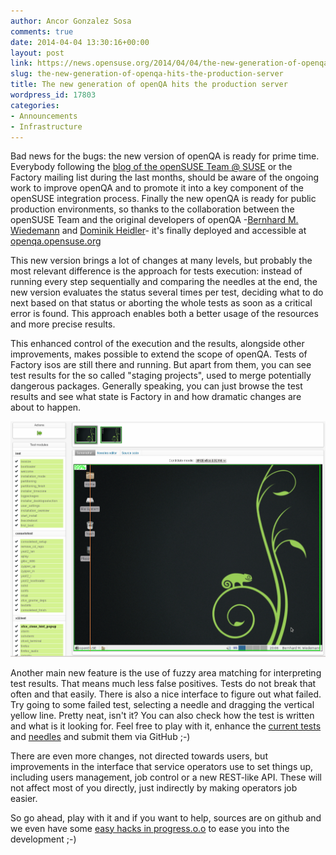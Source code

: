 ```yaml
---
author: Ancor Gonzalez Sosa
comments: true
date: 2014-04-04 13:30:16+00:00
layout: post
link: https://news.opensuse.org/2014/04/04/the-new-generation-of-openqa-hits-the-production-server/
slug: the-new-generation-of-openqa-hits-the-production-server
title: The new generation of openQA hits the production server
wordpress_id: 17803
categories:
- Announcements
- Infrastructure
---
```


Bad news for the bugs: the new version of openQA is ready for prime time. Everybody following the [blog of the openSUSE Team @ SUSE](http://lizards.opensuse.org/author/calumma/) or the Factory mailing list during the last months, should be aware of the ongoing work to improve openQA and to promote it into a key component of the openSUSE integration process. Finally the new openQA is ready for public production environments, so thanks to the collaboration between the openSUSE Team and the original developers of openQA -[Bernhard M. Wiedemann](http://lizards.opensuse.org/author/bmwiedemann/) and [Dominik Heidler](http://www.heidler.eu/)- it's finally deployed and accessible at [openqa.opensuse.org](https://openqa.opensuse.org/)





This new version brings a lot of changes at many levels, but probably the most relevant difference is the approach for tests execution: instead of running every step sequentially and comparing the needles at the end, the new version evaluates the status several times per test, deciding what to do next based on that status or aborting the whole tests as soon as a critical error is found. This approach enables both a better usage of the resources and more precise results.





This enhanced control of the execution and the results, alongside other improvements, makes possible to extend the scope of openQA. Tests of Factory isos are still there and running. But apart from them, you can see test results for the so called "staging projects", used to merge potentially dangerous packages. Generally speaking, you can just browse the test results and see what state is Factory in and how dramatic changes are about to happen.



[![Fuzzy matching in action: ignoring the floppy icon](/wp-content/uploads/2014/04/openqa-fuzzy-floppy.png)](/wp-content/uploads/2014/04/openqa-fuzzy-floppy.png)



Another main new feature is the use of fuzzy area matching for interpreting test results. That means much less false positives. Tests do not break that often and that easily. There is also a nice interface to figure out what failed. Try going to some failed test, selecting a needle and dragging the vertical yellow line. Pretty neat, isn't it? You can also check how the test is written and what is it looking for. Feel free to play with it, enhance the [current tests](https://github.com/os-autoinst/os-autoinst-distri-opensuse) and [needles](https://github.com/os-autoinst/os-autoinst-needles-opensuse) and submit them via GitHub ;-)





There are even more changes, not directed towards users, but improvements in the interface that service operators use to set things up, including users management, job control or a new REST-like API. These will not affect most of you directly, just indirectly by making operators job easier.





So go ahead, play with it and if you want to help, sources are on github and we even have some [easy hacks in progress.o.o](https://progress.opensuse.org/projects/openqav3/issues?utf8=✓&set_filter=1&f[]=status_id&op[status_id]=o&f[]=fixed_version_id&op[fixed_version_id]=%3D&v[fixed_version_id][]=73) to ease you into the development ;-)
